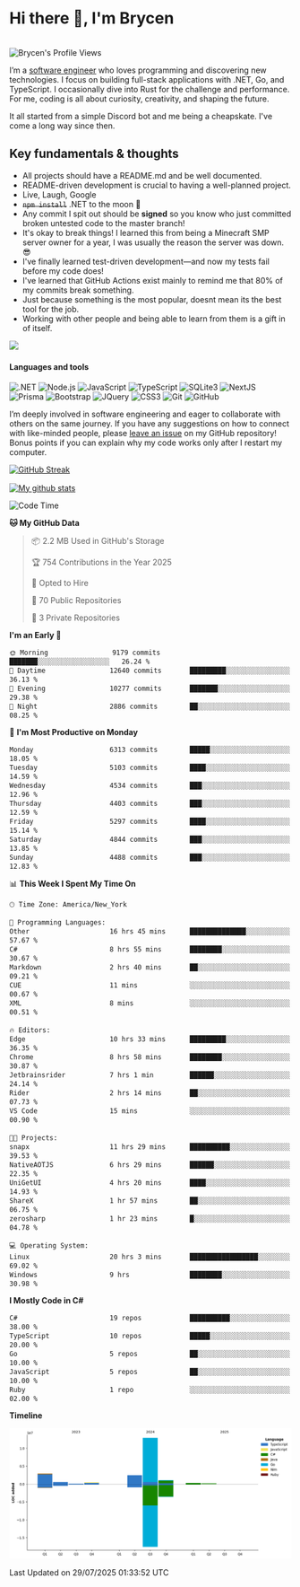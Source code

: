 # Hi there 👋, I'm Brycen

<br>
<img src="https://komarev.com/ghpvc/?username=BrycensRanch" alt="Brycen's Profile Views" />

I’m a [software engineer](https://en.wikipedia.org/wiki/Software_engineering) who loves programming and discovering new technologies. I focus on building full-stack applications with .NET, Go, and TypeScript. I occasionally dive into Rust for the challenge and performance. For me, coding is all about curiosity, creativity, and shaping the future.

It all started from a simple Discord bot and me being a cheapskate. I've come a long way since then.

## Key fundamentals & thoughts

- All projects should have a README.md and be well documented.
- README-driven development is crucial to having a well-planned project.
- Live, Laugh, Google
- ~~`npm install`~~ .NET to the moon 🚀
- Any commit I spit out should be **signed** so you know who just committed broken untested code to the master branch!
- It's okay to break things! I learned this from being a Minecraft SMP server owner for a year, I was usually the reason the server was down. 😎
- I've finally learned test-driven development—and now my tests fail before my code does!
- I've learned that GitHub Actions exist mainly to remind me that 80% of my commits break something.
- Just because something is the most popular, doesnt mean its the best tool for the job.
- Working with other people and being able to learn from them is a gift in of itself.

<img src="https://res.cloudinary.com/practicaldev/image/fetch/s--OoBLh7-Q--/c_limit%2Cf_auto%2Cfl_progressive%2Cq_auto%2Cw_880/https://cdn-images-1.medium.com/max/1614/1%2A8BlqJ8lNVZzuRjAg1mZ50w.png" height="400"/>

<h4>Languages and tools</h4>
<p>
  <img src="https://img.shields.io/badge/.NET-%23512BD4.svg?&style=for-the-badge&logo=dotnet&logoColor=white" alt=".NET" />
  <img src="https://img.shields.io/badge/node.js%20-%2343853D.svg?&style=for-the-badge&logo=node.js&logoColor=white" alt="Node.js" />
  <img src="https://img.shields.io/badge/javascript%20-%23323330.svg?&style=for-the-badge&logo=javascript&logoColor=%23F7DF1E" alt="JavaScript" />
  <img src="https://img.shields.io/badge/typescript%20-%23323330.svg?&style=for-the-badge&logo=typescript&logoColor=#3467eb" alt="TypeScript" />
  <img src="https://img.shields.io/badge/sqlite3%20-%23323330.svg?&style=for-the-badge&logo=sqlite&logoColor=#3467eb" alt="SQLite3" />
  <img src="https://img.shields.io/badge/Next.JS%20-%23323330.svg?&style=for-the-badge&logo=next.js&logoColor=#3467eb" alt="NextJS" />
  <img src="https://img.shields.io/badge/Prisma%20-%23323330.svg?&style=for-the-badge&logo=prisma&logoColor=#3467eb" alt="Prisma" />
  <img src="https://img.shields.io/badge/bootstrap%20-%23323330.svg?&style=for-the-badge&logo=bootstrap" alt="Bootstrap" />
  <img src="https://img.shields.io/badge/jquery%20-%23323330.svg?&style=for-the-badge&logo=jquery" alt="JQuery" />
  <img src="https://img.shields.io/badge/css3%20-%23323330.svg?&style=for-the-badge&logo=css3" alt="CSS3" />
  <img src="https://img.shields.io/badge/git%20-%23323330.svg?&style=for-the-badge&logo=git" alt="Git" />
  <img src="https://img.shields.io/badge/github%20-%23323330.svg?&style=for-the-badge&logo=github" alt="GitHub" />
</p>

I’m deeply involved in software engineering and eager to collaborate with others on the same journey. If you have any suggestions on how to connect with like-minded people, please [leave an issue](https://github.com/BrycensRanch/BrycensRanch/issues/new) on my GitHub repository! Bonus points if you can explain why my code works only after I restart my computer. 

<p><a href="https://git.io/streak-stats"><img src=https://github-readme-streak-stats-eight.vercel.app?user=BrycensRanch&amp;theme=dark&amp;hide_border=true&fire=EB5454&amp;ring=0CEB19" alt="GitHub Streak"></a></p>

<a href="https://github.com/anuraghazra/github-readme-stats">
  <img align="center" src="https://github-readme-stats.anuraghazra1.vercel.app/api?username=BrycensRanch&show_icons=true&line_height=27&include_all_commits=true" alt="My github stats" />
</a>

<!--START_SECTION:waka-->
![Code Time](http://img.shields.io/badge/Code%20Time-2%2C440%20hrs%209%20mins-blue)

**🐱 My GitHub Data** 

> 📦 2.2 MB Used in GitHub's Storage 
 > 
> 🏆 754 Contributions in the Year 2025
 > 
> 💼 Opted to Hire
 > 
> 📜 70 Public Repositories 
 > 
> 🔑 3 Private Repositories 
 > 
**I'm an Early 🐤** 

```text
🌞 Morning                9179 commits        ███████░░░░░░░░░░░░░░░░░░   26.24 % 
🌆 Daytime                12640 commits       █████████░░░░░░░░░░░░░░░░   36.13 % 
🌃 Evening                10277 commits       ███████░░░░░░░░░░░░░░░░░░   29.38 % 
🌙 Night                  2886 commits        ██░░░░░░░░░░░░░░░░░░░░░░░   08.25 % 
```
📅 **I'm Most Productive on Monday** 

```text
Monday                   6313 commits        █████░░░░░░░░░░░░░░░░░░░░   18.05 % 
Tuesday                  5103 commits        ████░░░░░░░░░░░░░░░░░░░░░   14.59 % 
Wednesday                4534 commits        ███░░░░░░░░░░░░░░░░░░░░░░   12.96 % 
Thursday                 4403 commits        ███░░░░░░░░░░░░░░░░░░░░░░   12.59 % 
Friday                   5297 commits        ████░░░░░░░░░░░░░░░░░░░░░   15.14 % 
Saturday                 4844 commits        ███░░░░░░░░░░░░░░░░░░░░░░   13.85 % 
Sunday                   4488 commits        ███░░░░░░░░░░░░░░░░░░░░░░   12.83 % 
```


📊 **This Week I Spent My Time On** 

```text
🕑︎ Time Zone: America/New_York

💬 Programming Languages: 
Other                    16 hrs 45 mins      ██████████████░░░░░░░░░░░   57.67 % 
C#                       8 hrs 55 mins       ████████░░░░░░░░░░░░░░░░░   30.67 % 
Markdown                 2 hrs 40 mins       ██░░░░░░░░░░░░░░░░░░░░░░░   09.21 % 
CUE                      11 mins             ░░░░░░░░░░░░░░░░░░░░░░░░░   00.67 % 
XML                      8 mins              ░░░░░░░░░░░░░░░░░░░░░░░░░   00.51 % 

🔥 Editors: 
Edge                     10 hrs 33 mins      █████████░░░░░░░░░░░░░░░░   36.35 % 
Chrome                   8 hrs 58 mins       ████████░░░░░░░░░░░░░░░░░   30.87 % 
Jetbrainsrider           7 hrs 1 min         ██████░░░░░░░░░░░░░░░░░░░   24.14 % 
Rider                    2 hrs 14 mins       ██░░░░░░░░░░░░░░░░░░░░░░░   07.73 % 
VS Code                  15 mins             ░░░░░░░░░░░░░░░░░░░░░░░░░   00.90 % 

🐱‍💻 Projects: 
snapx                    11 hrs 29 mins      ██████████░░░░░░░░░░░░░░░   39.53 % 
NativeAOTJS              6 hrs 29 mins       ██████░░░░░░░░░░░░░░░░░░░   22.35 % 
UniGetUI                 4 hrs 20 mins       ████░░░░░░░░░░░░░░░░░░░░░   14.93 % 
ShareX                   1 hr 57 mins        ██░░░░░░░░░░░░░░░░░░░░░░░   06.75 % 
zerosharp                1 hr 23 mins        █░░░░░░░░░░░░░░░░░░░░░░░░   04.78 % 

💻 Operating System: 
Linux                    20 hrs 3 mins       █████████████████░░░░░░░░   69.02 % 
Windows                  9 hrs               ████████░░░░░░░░░░░░░░░░░   30.98 % 
```

**I Mostly Code in C#** 

```text
C#                       19 repos            ██████████░░░░░░░░░░░░░░░   38.00 % 
TypeScript               10 repos            █████░░░░░░░░░░░░░░░░░░░░   20.00 % 
Go                       5 repos             ██░░░░░░░░░░░░░░░░░░░░░░░   10.00 % 
JavaScript               5 repos             ██░░░░░░░░░░░░░░░░░░░░░░░   10.00 % 
Ruby                     1 repo              ░░░░░░░░░░░░░░░░░░░░░░░░░   02.00 % 
```



**Timeline**

![Lines of Code chart](https://raw.githubusercontent.com/BrycensRanch/BrycensRanch/main/assets/bar_graph.png)


 Last Updated on 29/07/2025 01:33:52 UTC
<!--END_SECTION:waka-->

<!--
**BrycensRanch/BrycensRanch** is a ✨ _special_ ✨ repository because its `README.md` (this file) appears on your GitHub profile.

Here are some ideas to get you started:

- 🔭 I’m currently working on ...
- 🌱 I’m currently learning ...
- 👯 I’m looking to collaborate on ...
- 🤔 I’m looking for help with ...
- 💬 Ask me about ...
- 📫 How to reach me: ...
- 😄 Pronouns: ...
- ⚡ Fun fact: ...
-->
